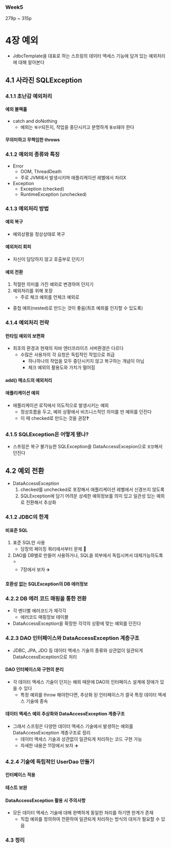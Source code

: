 ### Week5

279p ~ 315p

# 4장 예외
- JdbcTemplate을 대표로 하는 스프링의 데이터 액세스 기능에 담겨 있는 예외처리에 대해 알아본다

## 4.1 사라진 SQLException
### 4.1.1 초난감 예외처리
#### 예외 블랙홀
- catch and doNothing
    - 예외는 `복구`되든지, 작업을 중단시키고 분명하게 `통보`돼야 한다
#### 무의미하고 무책임한 throws

### 4.1.2 예외의 종류와 특징
- Error
    - OOM, ThreadDeath
    - 주로 JVM에서 발생시키며 애플리케이션 레벨에서 처리X
- Exception
    - Exception (checked)
    - RuntimeException (unchecked)

### 4.1.3 예외처리 방법
#### 예외 복구
- 예외상황을 정상상태로 복구
#### 예외처리 회피
- 자신이 담당하지 않고 호출부로 던지기
#### 예외 전환
1. 적절한 의미를 가진 예외로 변경하여 던지기
2. 예외처리를 위해 포장
    - 주로 체크 예외를 언체크 예외로
- 중첩 예외(nested)로 만드는 것이 좋음(최초 예외를 인지할 수 있도록)

### 4.1.4 예외처리 전략
#### 런타임 예외의 보편화
- 최초의 환경과 현재의 자바 엔터프라이즈 서버환경은 다르다
    - 수많은 사용자의 각 요청은 독립적인 작업으로 취급
        - 하나하나의 작업을 모두 중단시키지 않고 복구하는 개념이 아님
        - 체크 예외의 활용도와 가치가 떨어짐
#### add() 메소드의 예외처리
#### 애플리케이션 예외
- 애플리케이션 로직에서 의도적으로 발생시키는 예외
    - 정상흐름을 두고, 예외 상황에서 비즈니스적인 의미를 띤 예외를 던진다
    - 이 때 checked로 만드는 것을 권장❓

### 4.1.5 SQLException은 어떻게 됐나?
- 스프링은 복구 불가능한 SQLException을 DataAccessExcepion으로 `포장`해서 던진다

## 4.2 예외 전환
- DataAccessException
    1. checked를 unchecked로 포장해서 애플리케이션 레벨에서 신경쓰지 않도록
    2. SQLException에 담기 어려운 상세한 예외정보를 의미 있고 일관성 있는 예외로 전환해서 추상화
### 4.1.2 JDBC의 한계
#### 비표준 SQL
1. 표준 SQL만 사용
    - 당장의 페이징 쿼리에서부터 문제 💩
2. DAO를 DB별로 만들어 사용하거나, SQL을 외부에서 독립시켜서 대체가능하도록 ⭐
    - 7장에서 보자 ✈️
#### 호환성 없는 SQLException의 DB 에러정보

### 4.2.2 DB 에러 코드 매핑을 통한 전환
- 각 벤더별 에러코드가 제각각
    - 에러코드 매핑정보 테이블
- DataAccessException을 확장한 각각의 상황에 맞는 예외를 던진다
### 4.2.3 DAO 인터페이스와 DataAccessException 계층구조
- JDBC, JPA, JDO 등 데이터 액세스 기술의 종류와 상관없이 일관되게 DataAccessException으로 처리
#### DAO 인터페이스와 구현의 분리
- 각 데이터 액세스 기술이 던지는 예외 때문에 DAO의 인터페이스 설계에 장애가 있을 수 있다
    - 특정 예외를 throw 해야한다면, 추상화 된 인터페이스가 결국 특정 데이터 액세스 기술에 종속
#### 데이터 액세스 예외 추상화와 DataAccessException 계층구조
- 그래서 스프링은 다양한 데이터 액세스 기술에서 발생하는 예외를 DataAccessException 계층구조로 정리
    - 데이터 액세스 기술과 상관없이 일관되게 처리하는 코드 구현 가능
    - 자세한 내용은 11장에서 보자 ✈️

### 4.2.4 기술에 독립적인 UserDao 만들기
#### 인터페이스 적용
#### 테스트 보완
#### DataAccessException 활용 시 주의사항
- 모든 데이터 액세스 기술에 대해 완벽하게 동일한 처리를 하기엔 한계가 존재
    - 직접 예외를 정의하여 전환하여 일관되게 처리하는 방식의 대처가 필요할 수 있음

### 4.3 정리

